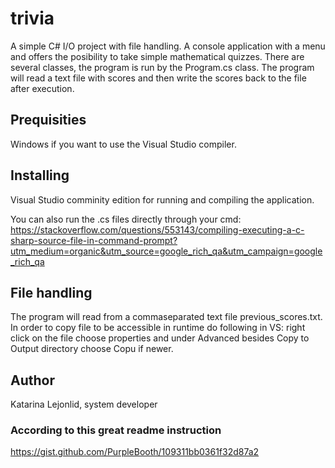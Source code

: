 # trivia
A simple C# I/O project with file handling. A console application with a menu and offers the posibility to take simple mathematical quizzes. There are several classes, the program is run by the Program.cs class. The program will read a text file with scores and then write the scores back to the file after execution.

## Prequisities
Windows if you want to use the Visual Studio compiler.

## Installing
Visual Studio comminity edition for running and compiling the application.

You can also run the .cs files directly through your cmd:
https://stackoverflow.com/questions/553143/compiling-executing-a-c-sharp-source-file-in-command-prompt?utm_medium=organic&utm_source=google_rich_qa&utm_campaign=google_rich_qa

## File handling

The program will read from a commaseparated text file previous_scores.txt. In order to copy file to be accessible in runtime do following in VS: right click on the file choose properties and under Advanced besides Copy to Output directory choose Copu if newer.

## Author 
Katarina Lejonlid, system developer

### According to this great readme instruction
https://gist.github.com/PurpleBooth/109311bb0361f32d87a2

